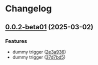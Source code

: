 # Changelog

## [0.0.2-beta01](https://github.com/ExpediaGroup/expediagroup-java-sdk/compare/expediagroup-sdk-graphql-v0.0.1-beta01...expediagroup-sdk-graphql-v0.0.2-beta01) (2025-03-02)


### Features

* dummy trigger ([2e3a936](https://github.com/ExpediaGroup/expediagroup-java-sdk/commit/2e3a9368f8401d7ce1613c1c74e32c7fe6dbcf5c))
* dummy trigger ([37d7bd5](https://github.com/ExpediaGroup/expediagroup-java-sdk/commit/37d7bd59385c68713a6c81d21f4c936759ee5abd))
